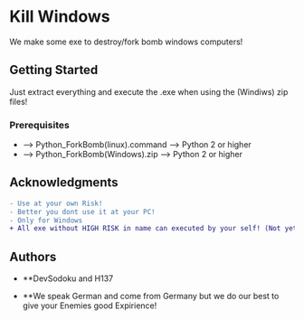 # Kill Windows

We make some exe to destroy/fork bomb windows computers!

## Getting Started
Just extract everything and execute the .exe when using the (Windiws) zip files!

### Prerequisites

* --> Python_ForkBomb(linux).command --> Python 2 or higher
* --> Python_ForkBomb(Windows).zip --> Python 2 or higher


## Acknowledgments

```diff
- Use at your own Risk!
- Better you dont use it at your PC!
- Only for Windows
+ All exe without HIGH RISK in name can executed by your self! (Not yet applied so do not run on your computer)
```

## Authors

* **DevSodoku and H137

* **We speak German and come from Germany but we do our best to give your Enemies good Expirience!
